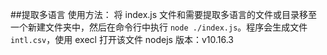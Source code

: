 ##提取多语言
使用方法：
将 index.js 文件和需要提取多语言的文件或目录移至一个新建文件夹中，然后在命令行中执行 `node ./index.js`。程序会生成文件 `intl.csv`，使用 execl 打开该文件
nodejs 版本：v10.16.3